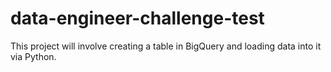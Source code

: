 # data-engineer-challenge-test
This project will involve creating a table in BigQuery and loading data into it via Python.
